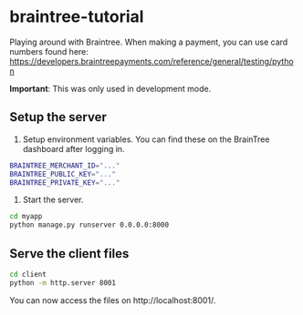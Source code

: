 # braintree-tutorial
Playing around with Braintree. When making a payment, you can use card numbers found here: https://developers.braintreepayments.com/reference/general/testing/python

**Important**: This was only used in development mode.

## Setup the server
1. Setup environment variables. You can find these on the BrainTree dashboard after logging in.
```bash
BRAINTREE_MERCHANT_ID="..."
BRAINTREE_PUBLIC_KEY="..."
BRAINTREE_PRIVATE_KEY="..."
```

1. Start the server.
```bash
cd myapp
python manage.py runserver 0.0.0.0:8000
```

## Serve the client files

```bash
cd client
python -m http.server 8001
```

You can now access the files on http://localhost:8001/.
